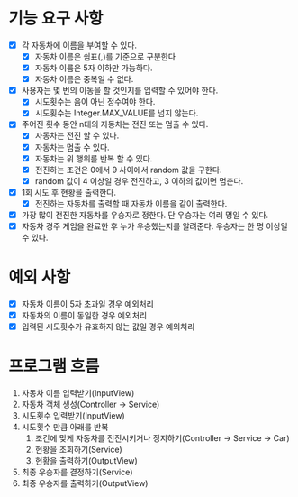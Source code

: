 # 기능 요구 사항

- [x] 각 자동차에 이름을 부여할 수 있다.
    - [x] 자동차 이름은 쉼표(,)를 기준으로 구분한다
    - [x] 자동차 이름은 5자 이하만 가능하다.
    - [x] 자동차 이름은 중복일 수 없다.
- [x] 사용자는 몇 번의 이동을 할 것인지를 입력할 수 있어야 한다.
    - [x] 시도횟수는 음이 아닌 정수여야 한다.
    - [x] 시도횟수는 Integer.MAX_VALUE를 넘지 않는다.
- [x] 주어진 횟수 동안 n대의 자동차는 전진 또는 멈출 수 있다.
    - [x] 자동차는 전진 할 수 있다.
    - [x] 자동차는 멈출 수 있다.
    - [x] 자동차는 위 행위를 반복 할 수 있다.
    - [x] 전진하는 조건은 0에서 9 사이에서 random 값을 구한다.
    - [x] random 값이 4 이상일 경우 전진하고, 3 이하의 값이면 멈춘다.
- [x] 1회 시도 후 현황을 출력한다.
    - [x] 전진하는 자동차를 출력할 때 자동차 이름을 같이 출력한다.
- [x] 가장 많이 전진한 자동차를 우승자로 정한다. 단 우승자는 여러 명일 수 있다.
- [x] 자동차 경주 게임을 완료한 후 누가 우승했는지를 알려준다. 우승자는 한 명 이상일 수 있다.

# 예외 사항

- [x] 자동차 이름이 5자 초과일 경우 예외처리
- [x] 자동차의 이름이 동일한 경우 예외처리
- [x] 입력된 시도횟수가 유효하지 않는 값일 경우 예외처리

# 프로그램 흐름

1. 자동차 이름 입력받기(InputView)
2. 자동차 객체 생성(Controller → Service)
3. 시도횟수 입력받기(InputView)
4. 시도횟수 만큼 아래를 반복
    1. 조건에 맞게 자동차를 전진시키거나 정지하기(Controller → Service → Car)
    2. 현황을 조회하기(Service)
    3. 현황을 출력하기(OutputView)
5. 최종 우승자를 결정하기(Service)
6. 최종 우승자를 출력하기(OutputView)